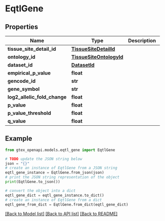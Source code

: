 # EqtlGene


## Properties

Name | Type | Description | Notes
------------ | ------------- | ------------- | -------------
**tissue_site_detail_id** | [**TissueSiteDetailId**](TissueSiteDetailId.md) |  | 
**ontology_id** | [**TissueSiteOntologyId**](TissueSiteOntologyId.md) |  | 
**dataset_id** | [**DatasetId**](DatasetId.md) |  | 
**empirical_p_value** | **float** |  | 
**gencode_id** | **str** |  | 
**gene_symbol** | **str** |  | 
**log2_allelic_fold_change** | **float** |  | [optional] 
**p_value** | **float** |  | 
**p_value_threshold** | **float** |  | 
**q_value** | **float** |  | 

## Example

```python
from gtex_openapi.models.eqtl_gene import EqtlGene

# TODO update the JSON string below
json = "{}"
# create an instance of EqtlGene from a JSON string
eqtl_gene_instance = EqtlGene.from_json(json)
# print the JSON string representation of the object
print(EqtlGene.to_json())

# convert the object into a dict
eqtl_gene_dict = eqtl_gene_instance.to_dict()
# create an instance of EqtlGene from a dict
eqtl_gene_from_dict = EqtlGene.from_dict(eqtl_gene_dict)
```
[[Back to Model list]](../README.md#documentation-for-models) [[Back to API list]](../README.md#documentation-for-api-endpoints) [[Back to README]](../README.md)


